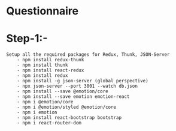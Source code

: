# Questionnaire

# Step-1:-
    Setup all the required packages for Redux, Thunk, JSON-Server
        - npm install redux-thunk
        - npm install thunk
        - npm install react-redux
        - npm install redux
        - npm install -g json-server (global perspective)
        - npx json-server --port 3001 --watch db.json
        - npm install --save @emotion/core
        - npm install --save emotion emotion-react
        - npm i @emotion/core
        - npm i @emotion/styled @emotion/core
        - npm i emotion
        - npm install react-bootstrap bootstrap
        - npm i react-router-dom